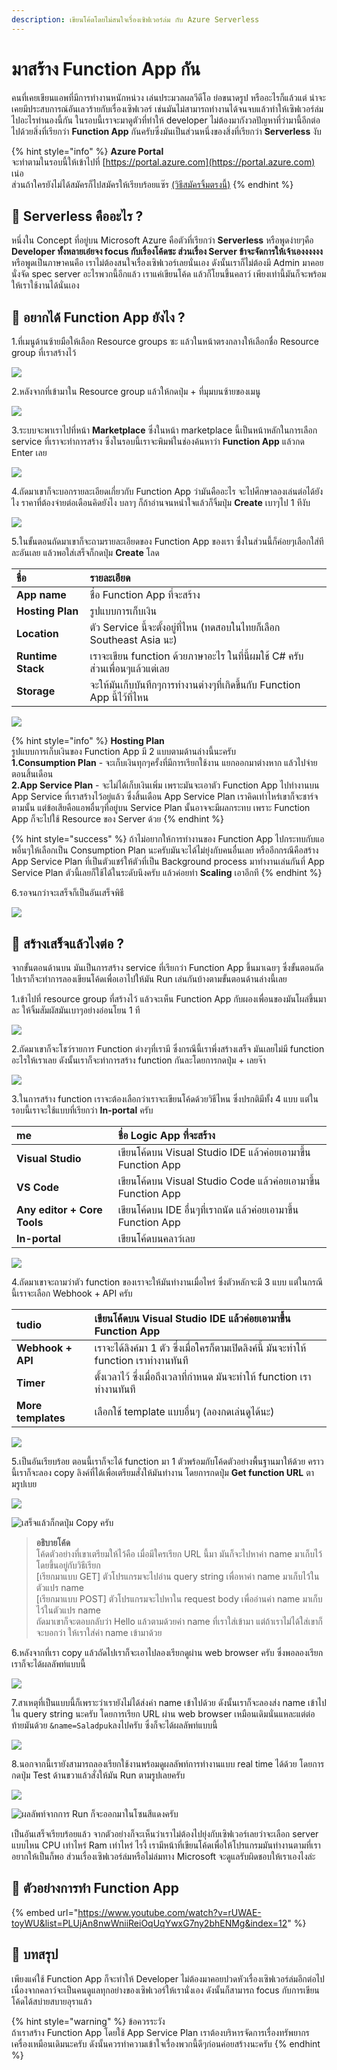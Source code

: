 ```yaml
---
description: เขียนโค้ดโดยไม่สนใจเรื่องเซิฟเวอร์ล่ม กับ Azure Serverless
---
```


# มาสร้าง Function App กัน

คนที่เคยเขียนแอพที่มีการทำงานหนักหน่วง เล่นประมวลผลวีดีโอ ย่อขนาดรูป หรืออะไรก็แล้วแต่ น่าจะเคยมีประสบการณ์อันเลวร้ายกับเรื่องเซิฟเวอร์ เช่นมันไม่สามารถทำงานได้จนจบแล้วทำให้เซิฟเวอร์ล่มไปอะไรทำนองนี้กัน ในรอบนี้เราจะมาดูตัวที่ทำให้ developer ไม่ต้องมากังวลปัญหาที่ว่ามานี้อีกต่อไปด้วยสิ่งที่เรียกว่า **Function App** กันครับซึ่งมันเป็นส่วนหนึ่งของสิ่งที่เรียกว่า **Serverless** งับ

{% hint style="info" %}
**Azure Portal**  
จะทำตามในรอบนี้ให้เข้าไปที่ [https://portal.azure.com](https://portal.azure.com) เน่อ  
ส่วนถ้าใครยังไม่ได้สมัครก็ไปสมัครให้เรียบร้อยแซ๊ร [\(วิธีสมัครจิ้มตรงนี้\)](https://saladpuk.gitbook.io/learn/cloud/azure101/register)
{% endhint %}

## 🤔 Serverless คืออะไร ?

หนึ่งใน Concept ที่อยู่บน Microsoft Azure คือตัวที่เรียกว่า **Serverless** หรือพูดง่ายๆคือ **Developer ทั้งหลายเอ๋ยจง focus กับเรื่องโค้ดซะ ส่วนเรื่อง Server ข้าจะจัดการให้เจ้าเองงงงงง** หรือพูดเป็นภาษาคนคือ เราไม่ต้องสนใจเรื่องเซิฟเวอร์เลยนั่นเอง ดังนั้นเราก็ไม่ต้องมี Admin มาคอยนั่งจัด spec server อะไรพวกนี้อีกแล้ว เราแค่เขียนโค้ด แล้วก็โยนขึ้นคลาว์ เพียงเท่านี้มันก็จะพร้อมให้เราใช้งานได้นั่นเอง

## 🤔 อยากได้ Function App ยังไง ?

1.ที่เมนูด้านซ้ายมือให้เลือก Resource groups ซะ แล้วในหน้าตรงกลางให้เลือกชื่อ Resource group ที่เราสร้างไว้

![](../../.gitbook/assets/select-resource-group%20%281%29.png)

2.หลังจากที่เข้ามาใน Resource group แล้วให้กดปุ่ม + ที่มุมบนซ้ายของเมนู

![](../../.gitbook/assets/add-new-service.png)

3.ระบบจะพาเราไปที่หน้า **Marketplace** ซึ่งในหน้า marketplace นี้เป็นหน้าหลักในการเลือก service ที่เราจะทำการสร้าง ซึ่งในรอบนี้เราจะพิมพ์ในช่องค้นหาว่า **Function App** แล้วกด Enter เลย

![](../../.gitbook/assets/image%20%28876%29.png)

4.ถัดมาเขาก็จะบอกรายละเอียดเกี่ยวกับ Function App ว่ามันคืออะไร จะไปศึกษาลองเล่นต่อได้ยังไง ราคาที่ต้องจ่ายต่อเดือนคิดยังไง บลาๆ ก็ถ้าอ่านจนหนำใจแล้วก็จิ้มปุ่ม **Create** เบาๆไป 1 ทีงับ

![](../../.gitbook/assets/image%20%28743%29.png)

5.ในขั้นตอนถัดมาเขาก็จะถามรายละเอียดของ Function App ของเรา ซึ่งในส่วนนี้ก็ค่อยๆเลือกใส่ทีละอันเลย แล้วพอใส่เสร็จก็กดปุ่ม **Create** โลด

| ชื่อ | รายละเอียด |
| :--- | :--- |
| **App name** | ชื่อ Function App ที่จะสร้าง |
| **Hosting Plan** | รูปแบบการเก็บเงิน |
| **Location** | ตัว Service นี้จะตั้งอยู่ที่ไหน \(ทดสอบในไทยก็เลือก Southeast Asia นะ\) |
| **Runtime Stack** | เราจะเขียน function ด้วยภาษาอะไร ในที่นี้ผมใช้ C\# ครับ ส่วนเพื่อนๆแล้วแต่เลย |
| **Storage** | จะให้มันเก็บบันทึกๆการทำงานต่างๆที่เกิดขึ้นกับ Function App นี้ไว้ที่ไหน |

![](../../.gitbook/assets/image%20%28298%29.png)

{% hint style="info" %}
**Hosting Plan**  
รูปแบบการเก็บเงินของ Function App มี 2 แบบตามด้านล่างนี้นะครับ  
**1.Consumption Plan** - จะเก็บเงินทุกๆครั้งที่มีการเรียกใช้งาน แยกออกมาต่างหาก แล้วไปจ่ายตอนสิ้นเดือน  
**2.App Service Plan** - จะไม่ได้เก็บเงินเพิ่ม เพราะมันจะเอาตัว Function App ไปทำงานบน App Service ที่เราสร้างไว้อยู่แล้ว ซึ่งสิ้นเดือน App Service Plan เราคิดเท่าไหร่เขาก็จะชาร์จตามนั้น แต่ข้อเสียคือแอพอื่นๆที่อยู่บน Service Plan นั้นอาจจะมีผลกระทบ เพราะ Function App ก็จะไปใช้ Resource ของ Server ด้วย
{% endhint %}

{% hint style="success" %}
ถ้าไม่อยากให้การทำงานของ Function App ไปกระทบกับแอพอื่นๆให้เลือกเป็น Consumption Plan นะครับมันจะได้ไม่ยุ่งกับคนอื่นเลย หรืออีกกรณีคือสร้าง App Service Plan ที่เป็นตัวแชร์ให้ตัวที่เป็น Background process มาทำงานเล่นกันที่ App Service Plan ตัวนี้เลยก็ใช้ได้ในระดับนึงครับ แล้วค่อยทำ **Scaling** เอาอีกที
{% endhint %}

6.รอจนกว่าจะเสร็จก็เป็นอันเสร็จพิธี

![](../../.gitbook/assets/deploying.png)

## 🤔 สร้างเสร็จแล้วไงต่อ ?

จากขั้นตอนด้านบน มันเป็นการสร้าง service ที่เรียกว่า Function App ขึ้นมาเฉยๆ ซึ่งขั้นตอนถัดไปเราก็จะทำการลองเขียนโค้ดเพื่อเอาไปให้มัน Run เล่นกันบ้างตามขั้นตอนด้านล่างนี้เลย

1.เข้าไปที่ resource group ที่สร้างไว้ แล้วจะเห็น Function App กับผองเพื่อนของมันโผล่ขึ้นมาละ ให้จิ้มสัมผัสมันเบาๆอย่างอ่อนโยน 1 ที

![](../../.gitbook/assets/image%20%28684%29.png)

2.ถัดมาเขาก็จะโชว์รายการ Function ต่างๆที่เรามี ซึ่งกรณีนี้เราพึ่งสร้างเสร็จ มันเลยไม่มี function อะไรให้เราเลย ดังนั้นเราก็จะทำการสร้าง function กันละโดยการกดปุ่ม + เลยจ๊า

![](../../.gitbook/assets/image%20%28421%29.png)

3.ในการสร้าง function เราจะต้องเลือกว่าเราจะเขียนโค้ดด้วยวิธีไหน ซึ่งปรกติมีทั้ง 4 แบบ แต่ในรอบนี้เราจะใช้แบบที่เรียกว่า **In-portal** ครับ

| **me** | ชื่อ Logic App ที่จะสร้าง |
| :--- | :--- |
| **Visual Studio** | เขียนโค้ดบน Visual Studio IDE แล้วค่อยเอามาขึ้น Function App |
| **VS Code** | เขียนโค้ดบน Visual Studio Code แล้วค่อยเอามาขึ้น Function App |
| **Any editor + Core Tools** | เขียนโค้ดบน IDE อื่นๆที่เราถนัด แล้วค่อยเอามาขึ้น Function App |
| **In-portal** | เขียนโค้ดบนคลาว์เลย |

![](../../.gitbook/assets/image%20%28785%29.png)

4.ถัดมาเขาจะถามว่าตัว function ของเราจะให้มันทำงานเมื่อไหร่ ซึ่งตัวหลักจะมี 3 แบบ แต่ในกรณีนี้เราจะเลือก Webhook + API ครับ

| **tudio** | เขียนโค้ดบน Visual Studio IDE แล้วค่อยเอามาขึ้น Function App |
| :--- | :--- |
| **Webhook + API** | เราจะได้ลิงค์มา 1 ตัว ซึ่งเมื่อใครก็ตามเปิดลิงค์นี้ มันจะทำให้ function เราทำงานทันที |
| **Timer** | ตั้งเวลาไว้ ซึ่งเมื่อถึงเวลาที่กำหนด มันจะทำให้ function เราทำงานทันที |
| **More templates** | เลือกใช้ template แบบอื่นๆ \(ลองกดเล่นดูได้นะ\) |

![](../../.gitbook/assets/image%20%28380%29.png)

5.เป็นอันเรียบร้อย ตอนนี้เราก็จะได้ function มา 1 ตัวพร้อมกับโค้ดตัวอย่างพื้นฐานมาให้ด้วย คราวนี้เราก็จะลอง copy ลิงค์ที่ได้เพื่อเตรียมสั่งให้มันทำงาน โดยการกดปุ่ม **Get function URL** ตามรูปเบย

![](../../.gitbook/assets/image%20%28348%29.png)

![&#xE40;&#xE2A;&#xE23;&#xE47;&#xE08;&#xE41;&#xE25;&#xE49;&#xE27;&#xE01;&#xE47;&#xE01;&#xE14;&#xE1B;&#xE38;&#xE48;&#xE21; Copy &#xE04;&#xE23;&#xE31;&#xE1A;](../../.gitbook/assets/image%20%28636%29.png)

> **อธิบายโค้ด**  
> โค้ดตัวอย่างที่เขาเตรียมให้ไว้คือ เมื่อมีใครเรียก URL นี้มา มันก็จะไปหาค่า name มาเก็บไว้โดยขึ้นอยู่กับวิธีเรียก  
> \[เรียกมาแบบ GET\] ตัวโปรแกรมจะไปอ่าน query string เพื่อหาค่า name มาเก็บไว้ในตัวแปร name   
> \[เรียกมาแบบ POST\] ตัวโปรแกรมจะไปหาใน request body เพื่ออ่านค่า name มาเก็บไว้ในตัวแปร name  
> ถัดมาเขาก็จะตอบกลับว่า Hello แล้วตามด้วยค่า name ที่เราใส่เข้ามา แต่ถ้าเราไม่ได้ใส่เขาก็จะบอกว่า ให้เราใส่ค่า name เข้ามาด้วย

6.หลังจากที่เรา copy แล้วถัดไปเราก็จะเอาไปลองเรียกดูผ่าน web browser ครับ ซึ่งพอลองเรียกเราก็จะได้ผลลัพท์แบบนี้

![](../../.gitbook/assets/image%20%28830%29.png)

7.สาเหตุที่เป็นแบบนี้ก็เพราะว่าเรายังไม่ได้ส่งค่า name เข้าไปด้วย ดังนั้นเราก็จะลองส่ง name เข้าไปใน query string นะครับ โดยการเรียก URL ผ่าน web browser เหมือนเดิมนั่นแหละแต่ต่อท้ายมันด้วย `&name=Saladpuk`ลงไปครับ ซึ่งก็จะได้ผลลัพท์แบบนี้

![](../../.gitbook/assets/image%20%28921%29.png)

8.นอกจากนี้เรายังสามารถลองเรียกใช้งานพร้อมดูผลลัพท์การทำงานแบบ real time ได้ด้วย โดยการกดปุ่ม Test ด้านขวาแล้วสั่งให้มัน Run ตามรูปเลยครับ

![](../../.gitbook/assets/image%20%28129%29.png)

![&#xE1C;&#xE25;&#xE25;&#xE31;&#xE1E;&#xE17;&#xE4C;&#xE08;&#xE32;&#xE01;&#xE01;&#xE32;&#xE23; Run &#xE01;&#xE47;&#xE08;&#xE30;&#xE2D;&#xE2D;&#xE01;&#xE21;&#xE32;&#xE43;&#xE19;&#xE42;&#xE0B;&#xE19;&#xE2A;&#xE35;&#xE41;&#xE14;&#xE07;&#xE04;&#xE23;&#xE31;&#xE1A;](../../.gitbook/assets/image%20%28790%29.png)

เป็นอันเสร็จเรียบร้อยแล้ว จากตัวอย่างก็จะเห็นว่าเราไม่ต้องไปยุ่งกับเซิฟเวอร์เลยว่าจะเลือก server แบบไหน CPU เท่าไหร่ Ram เท่าไหร่ ไรงี้ เรามีหน้าที่เขียนโค้ดเพื่อให้โปรแกรมมันทำงานตามที่เราอยากให้เป็นก็พอ ส่วนเรื่องเซิฟเวอร์ล่มหรือไม่ล่มทาง Microsoft จะดูแลรับผิดชอบให้เราเองไงล่ะ

## 🎥 ตัวอย่างการทำ Function App

{% embed url="https://www.youtube.com/watch?v=rUWAE-toyWU&list=PLUjAn8nwWniiReiOqUqYwxG7ny2bhENMg&index=12" %}

## 🎯 บทสรุป

เพียงแค่ใช้ Function App ก็จะทำให้ Developer ไม่ต้องมาคอยปวดหัวเรื่องเซิฟเวอร์ล่มอีกต่อไป เนื่องจากคลาว์จะเป็นคนดูแลทุกอย่างของเซิฟเวอร์ให้เรานั่งเอง ดังนั้นก็สามารถ focus กับการเขียนโค้ดได้สบ่ายสบายอุราแล้ว

{% hint style="warning" %}
ข้อควรระวัง  
ถ้าเราสร้าง Function App โดยใช้ App Service Plan เราต้องบริหารจัดการเรื่องทรัพยากรเครื่องเหมือนเดิมนะครับ ดังนั้นควรทำความเข้าใจเรื่องพวกนี้ดีๆก่อนค่อยสร้างนะครับ
{% endhint %}

